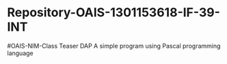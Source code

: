 # Repository-OAIS-1301153618-IF-39-INT
#OAIS-NIM-Class
Teaser DAP
A simple program using Pascal programming language
